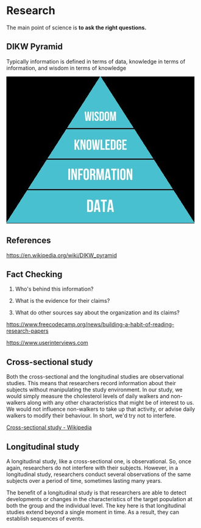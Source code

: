 # Research

The main point of science is **to ask the right questions.**

## DIKW Pyramid

Typically information is defined in terms of data, knowledge in terms of information, and wisdom in terms of knowledge

![image](../media/Research-image1.jpg)

## References

https://en.wikipedia.org/wiki/DIKW_pyramid

## Fact Checking

1. Who's behind this information?

2. What is the evidence for their claims?

3. What do other sources say about the organization and its claims?

https://www.freecodecamp.org/news/building-a-habit-of-reading-research-papers

https://www.userinterviews.com

## Cross-sectional study

Both the cross-sectional and the longitudinal studies are observational studies. This means that researchers record information about their subjects without manipulating the study environment. In our study, we would simply measure the cholesterol levels of daily walkers and non-walkers along with any other characteristics that might be of interest to us. We would not influence non-walkers to take up that activity, or advise daily walkers to modify their behaviour. In short, we'd try not to interfere.

[Cross-sectional study - Wikipedia](https://en.wikipedia.org/wiki/Cross-sectional_study)

## Longitudinal study

A longitudinal study, like a cross-sectional one, is observational. So, once again, researchers do not interfere with their subjects. However, in a longitudinal study, researchers conduct several observations of the same subjects over a period of time, sometimes lasting many years.

The benefit of a longitudinal study is that researchers are able to detect developments or changes in the characteristics of the target population at both the group and the individual level. The key here is that longitudinal studies extend beyond a single moment in time. As a result, they can establish sequences of events.
